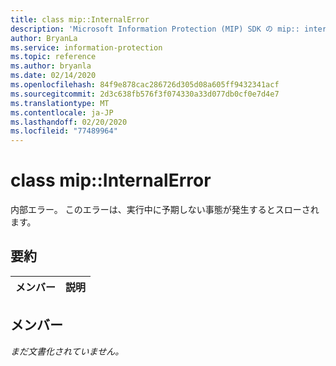 ```yaml
---
title: class mip::InternalError
description: 'Microsoft Information Protection (MIP) SDK の mip:: internalerror クラスについて説明します。'
author: BryanLa
ms.service: information-protection
ms.topic: reference
ms.author: bryanla
ms.date: 02/14/2020
ms.openlocfilehash: 84f9e878cac286726d305d08a605ff9432341acf
ms.sourcegitcommit: 2d3c638fb576f3f074330a33d077db0cf0e7d4e7
ms.translationtype: MT
ms.contentlocale: ja-JP
ms.lasthandoff: 02/20/2020
ms.locfileid: "77489964"
---
```

# <a name="class-mipinternalerror"></a>class mip::InternalError 
内部エラー。 このエラーは、実行中に予期しない事態が発生するとスローされます。
  
## <a name="summary"></a>要約
 メンバー                        | 説明                                
--------------------------------|---------------------------------------------
  
## <a name="members"></a>メンバー
_まだ文書化されていません。_
